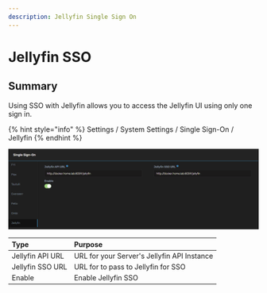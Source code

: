 ```yaml
---
description: Jellyfin Single Sign On
---
```


# Jellyfin SSO

## Summary

Using SSO with Jellyfin allows you to access the Jellyfin UI using only one sign in.

{% hint style="info" %}
Settings / System Settings / Single Sign-On / Jellyfin
{% endhint %}

![](../../.gitbook/assets/image%20%2843%29.png)

| **Type** | **Purpose** |
| :--- | :--- |
| Jellyfin API URL | URL for your Server's Jellyfin API Instance |
| Jellyfin SSO URL | URL for to pass to Jellyfin for SSO |
| Enable | Enable Jellyfin SSO |

